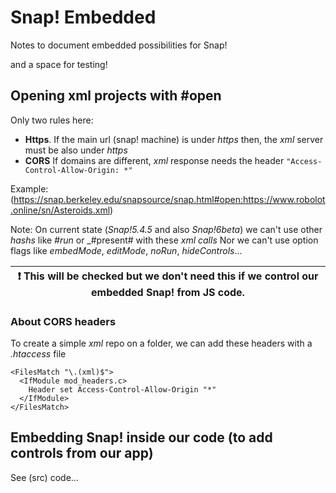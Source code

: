 # Snap! Embedded

Notes to document embedded possibilities for Snap!

and a space for testing!

## Opening xml projects with #open

Only two rules here:
- **Https**. If the main url (snap! machine) is under _https_ then, the _xml_ server must be also under _https_
- **CORS** If domains are different, _xml_ response needs the header `"Access-Control-Allow-Origin: *"`

Example:
(https://snap.berkeley.edu/snapsource/snap.html#open:https://www.robolot.online/sn/Asteroids.xml)

Note: On current state (_Snap!5.4.5_ and also _Snap!6beta_) we can't use other _hashs_ like _#run_ or _#present# with these _xml calls_ 
Nor we can't use option flags like _embedMode_, _editMode_, _noRun_, _hideControls_...


| :exclamation:  This will be checked but we don't need this if we control our embedded Snap! from JS code.   |
|-------------------------------------------------------------------------------------------------------------|

### About CORS headers
To create a simple _xml_ repo on a folder, we can add these headers with a _.htaccess_ file
```
<FilesMatch "\.(xml)$">
  <IfModule mod_headers.c>
    Header set Access-Control-Allow-Origin "*"
  </IfModule>
</FilesMatch>
```

## Embedding Snap! inside our code (to add controls from our app)
See (src) code...
